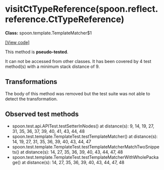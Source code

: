 # visitCtTypeReference(spoon.reflect.reference.CtTypeReference)

**Class:** spoon.template.TemplateMatcher$1

[[View code]](https://github.com/INRIA/spoon/blob/fd878bc71b73fc1da82356eaa6578f760c70f0de/src/main/java//spoon/template/TemplateMatcher.java#L100)

This method is **pseudo-tested**.


It can not be accessed from other classes. 
It has been covered by 4 test method(s) with a minimum stack distance of 9.

## Transformations

The body of this method was removed but the test suite was not able to detect the transformation.



## Observed test methods

* spoon.test.api.APITest.testSetterInNodes() at distance(s): 9, 14, 19, 27, 31, 35, 36, 37, 39, 40, 41, 43, 44, 48
* spoon.test.template.TemplateTest.testTemplateMatcher() at distance(s): 14, 19, 27, 31, 35, 36, 39, 40, 43, 44, 47
* spoon.test.template.TemplateTest.testTemplateMatcherMatchTwoSnippets() at distance(s): 14, 27, 35, 36, 39, 40, 43, 44, 47, 48
* spoon.test.template.TemplateTest.testTemplateMatcherWithWholePackage() at distance(s): 14, 27, 35, 36, 39, 40, 43, 44, 47, 48

